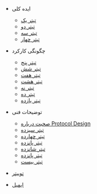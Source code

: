 - ایده کلی

  - [تیتر یک](content/quickstart.md)
  - [تیتر دو](content/more-pages.md)
  - [تیتر سه](content/custom-navbar.md)
  - [تیتر چهار](content/cover.md)

- چگونگی کارکرد

  - [تیتر پنج](content/configuration.md)
  - [تیتر شش](content/themes.md)
  - [تیتر هفت](content/plugins.md)
  - [تیتر هشت](content/write-a-plugin.md)
  - [تیتر نه](content/markdown.md)
  - [تیتر ده](content/language-highlight.md)
  - [تیتر یازده](content/emoji.md)

- توضیحات فنی

  - [صحبت درباره Protocol Design](content/deploy.md)
  - [تیتر سیزده](content/helpers.md)
  - [تیتر چهارده](content/vue.md)
  - [تیتر پانزده](content/cdn.md)
  - [ تیتر شانزده](content/pwa.md)
  - [تیتر پانزده](content/ssr.md)
  - [تیتر بیست](content/embed-files.md)

- [توییتر ](content/awesome.md)
- [ایمیل](content/changelog.md)
